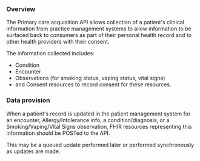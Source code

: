 ### Overview

The Primary care acquisition API allows collection of a patient's clinical information from practice management systems to allow information to be surfaced back to consumers as part of their personal health record and to other health providers with their consent. 

The information collected includes: 
	
* Condition
* Encounter
* Observations (for smoking status, vaping status, vital signs)
* and Consent resources to record consent for these resources. 


### Data provision

When a patient's record is updated in the patient management system for an encounter, Allergy/Intolerance info, a condition/diagnosis, or a Smoking/Vaping/Vital Signs observation, FHIR resources representing this information should be POSTed to the API. 

This may be a queued update performed later or performed synchronously as updates are made. 


